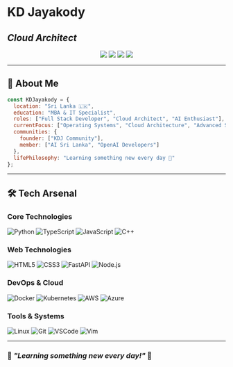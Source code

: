# KD Jayakody

## *Cloud Architect*

<p align="center">
  <a href="#"><img src="https://img.shields.io/badge/Follow-102-blue"/></a>
  <a href="#"><img src="https://img.shields.io/badge/Profile%20Views-1.2K-brightgreen"/></a>
  <a href="#"><img src="https://img.shields.io/badge/LinkedIn-Follow-blue?logo=linkedin"/></a>
  <a href="#"><img src="https://img.shields.io/badge/Email-Contact-red?logo=gmail"/></a>
</p>

---

## 🚀 About Me

```javascript
const KDJayakody = {
  location: "Sri Lanka 🇱🇰",
  education: "MBA & IT Specialist",
  roles: ["Full Stack Developer", "Cloud Architect", "AI Enthusiast"],
  currentFocus: ["Operating Systems", "Cloud Architecture", "Advanced System Design"],
  communities: {
    founder: ["KDJ Community"],
    member: ["AI Sri Lanka", "OpenAI Developers"]
  },
  lifePhilosophy: "Learning something new every day 🚀"
};
```

---

## 🛠 Tech Arsenal

### Core Technologies

![Python](https://img.shields.io/badge/Python-3776AB?style=for-the-badge&logo=python&logoColor=white)
![TypeScript](https://img.shields.io/badge/TypeScript-007ACC?style=for-the-badge&logo=typescript&logoColor=white)
![JavaScript](https://img.shields.io/badge/JavaScript-F7DF1E?style=for-the-badge&logo=javascript&logoColor=black)
![C++](https://img.shields.io/badge/C++-00599C?style=for-the-badge&logo=c%2B%2B&logoColor=white)

### Web Technologies

![HTML5](https://img.shields.io/badge/HTML5-E34F26?style=for-the-badge&logo=html5&logoColor=white)
![CSS3](https://img.shields.io/badge/CSS3-1572B6?style=for-the-badge&logo=css3&logoColor=white)
![FastAPI](https://img.shields.io/badge/FastAPI-009688?style=for-the-badge&logo=fastapi&logoColor=white)
![Node.js](https://img.shields.io/badge/Node.js-339933?style=for-the-badge&logo=nodedotjs&logoColor=white)

### DevOps & Cloud

![Docker](https://img.shields.io/badge/Docker-2496ED?style=for-the-badge&logo=docker&logoColor=white)
![Kubernetes](https://img.shields.io/badge/Kubernetes-326CE5?style=for-the-badge&logo=kubernetes&logoColor=white)
![AWS](https://img.shields.io/badge/AWS-232F3E?style=for-the-badge&logo=amazonaws&logoColor=white)
![Azure](https://img.shields.io/badge/Azure-0078D4?style=for-the-badge&logo=microsoftazure&logoColor=white)

### Tools & Systems

![Linux](https://img.shields.io/badge/Linux-FCC624?style=for-the-badge&logo=linux&logoColor=black)
![Git](https://img.shields.io/badge/Git-F05032?style=for-the-badge&logo=git&logoColor=white)
![VSCode](https://img.shields.io/badge/VSCode-0078D4?style=for-the-badge&logo=visualstudiocode&logoColor=white)
![Vim](https://img.shields.io/badge/Vim-019733?style=for-the-badge&logo=vim&logoColor=white)

---

### 🌟 *"Learning something new every day!"* 🌟
